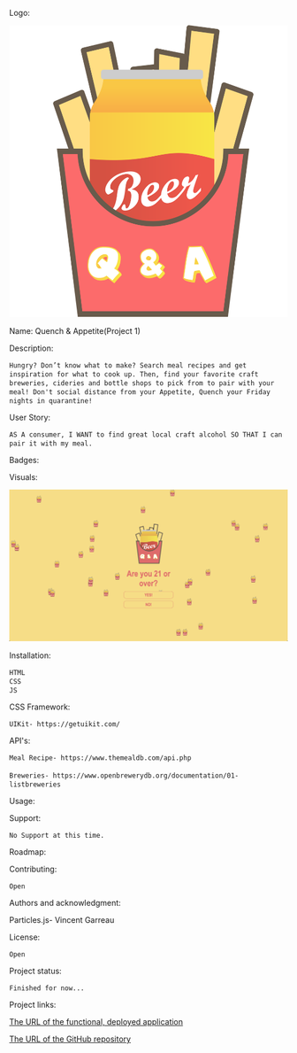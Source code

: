 Logo:

![Quench & Appetite](Assets/PROJECT1LOGO.png)

Name: Quench & Appetite(Project 1)

Description:

    Hungry? Don’t know what to make? Search meal recipes and get inspiration for what to cook up. Then, find your favorite craft breweries, cideries and bottle shops to pick from to pair with your meal! Don't social distance from your Appetite, Quench your Friday nights in quarantine!

User Story:

    AS A consumer, I WANT to find great local craft alcohol SO THAT I can pair it with my meal.

Badges:

Visuals:

![Age Gate](Assets/screenshot1.png)

Installation:

    HTML
    CSS
    JS

CSS Framework:

    UIKit- https://getuikit.com/

API's:

	Meal Recipe- https://www.themealdb.com/api.php

	Breweries- https://www.openbrewerydb.org/documentation/01-listbreweries

Usage:


Support:

    No Support at this time.

Roadmap:


Contributing:

    Open

Authors and acknowledgment:

  Particles.js- Vincent Garreau

License:

    Open

Project status:

    Finished for now...

Project links:

[The URL of the functional, deployed application]()

[The URL of the GitHub repository](https://github.com/KABILDGAARD/Project-1)
